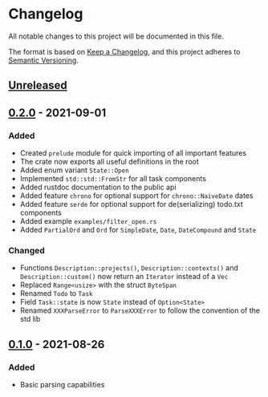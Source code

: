 # Changelog

All notable changes to this project will be documented in this file.

The format is based on [Keep a Changelog](https://keepachangelog.com/en/1.0.0/),
and this project adheres to [Semantic Versioning](https://semver.org/spec/v2.0.0.html).

## [Unreleased]

## [0.2.0] - 2021-09-01

### Added

- Created `prelude` module for quick importing of all important features
- The crate now exports all useful definitions in the root
- Added enum variant `State::Open`
- Implemented `std::std::FromStr` for all task components
- Added rustdoc documentation to the public api
- Added feature `chrono` for optional support for `chrono::NaiveDate` dates
- Added feature `serde` for optional support for de(serializing) todo.txt components
- Added example `examples/filter_open.rs`
- Added `PartialOrd` and `Ord` for `SimpleDate`, `Date`, `DateCompound` and `State`

### Changed

- Functions `Description::projects()`, `Description::contexts()` and `Description::custom()` now return an `Iterator` instead of a `Vec`
- Replaced `Range<usize>` with the struct `ByteSpan`
- Renamed `Todo` to `Task`
- Field `Task::state` is now `State` instead of `Option<State>`
- Renamed `XXXParseError` to `ParseXXXError` to follow the convention of the std lib

## [0.1.0] - 2021-08-26

### Added

- Basic parsing capabilities

[Unreleased]: https://github.com/Shemnei/tdtxt/compare/v0.2.0...HEAD
[0.2.0]: https://github.com/Shemnei/tdtxt/releases/tag/v0.2.0
[0.1.0]: https://github.com/Shemnei/tdtxt/releases/tag/v0.1.0
